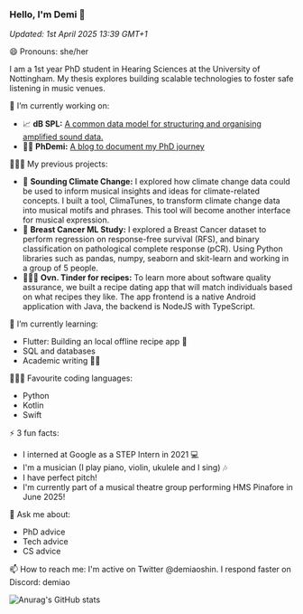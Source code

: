 ### Hello, I'm Demi 👋

_Updated: 1st April 2025 13:39 GMT+1_

😄 Pronouns: she/her

I am a 1st year PhD student in Hearing Sciences at the University of Nottingham. My thesis explores building scalable technologies to foster safe listening in music venues.

🔭 I’m currently working on:
- 📈 **dB SPL:** [A common data model for structuring and organising amplified sound data.](https://github.com/demithetechie/dbspl-public)
- ✍🏾 **PhDemi:** [A blog to document my PhD journey](https://www.phdemi.com)

👩🏾‍💻 My previous projects:
- 🌳 **Sounding Climate Change:** I explored how climate change data could be used to inform musical insights and ideas for climate-related concepts. I built a tool, ClimaTunes, to transform climate change data into musical motifs and phrases. This tool will become another interface for musical expression.
- 🏥 **Breast Cancer ML Study:** I explored a Breast Cancer dataset to perform regression on response-free survival (RFS), and binary classification on pathological complete response (pCR). Using Python libraries such as pandas, numpy, seaborn and skit-learn and working in a group of 5 people.
- 👩🏾‍💻 **Ovn. Tinder for recipes:** To learn more about software quality assurance, we built a recipe dating app that will match individuals based on what recipes they like. The app frontend is a native Android application with Java, the backend is NodeJS with TypeScript.

🌱 I’m currently learning:
- Flutter: Building an local offline recipe app 🍜
- SQL and databases
- Academic writing ✍🏾

👩🏾‍💻 Favourite coding languages:
- Python
- Kotlin
- Swift
  
⚡ 3 fun facts: 
- I interned at Google as a STEP Intern in 2021 💻
- I'm a musician (I play piano, violin, ukulele and I sing) 🎶
- I have perfect pitch!
- I'm currently part of a musical theatre group performing HMS Pinafore in June 2025!
  
💬 Ask me about:
- PhD advice
- Tech advice
- CS advice

📫 How to reach me:
I'm active on Twitter @demiaoshin. I respond faster on Discord: demiao

![Anurag's GitHub stats](https://github-readme-stats.vercel.app/api?username=demithetechie&show_icons=true&theme=cobalt)

<!--
**demiaoshin/demiaoshin** is a ✨ _special_ ✨ repository because its `README.md` (this file) appears on your GitHub profile.

Here are some ideas to get you started:

- 📈 **Linear Programming:** Learning how to apply linear programming principles to solve LP problems in different contexts and situations. Prepping for a coursework that will involve solving a large-scale LP problem.
- 🔬 **Research in CS:** Building myself up to become a well-rounded researcher in the field of computer science.

- 🔭 I’m currently working on ...
- 🌱 I’m currently learning ...
- 👯 I’m looking to collaborate on ...
- 🤔 I’m looking for help with ...
- 💬 Ask me about ...
- 📫 How to reach me: ...
- 😄 Pronouns: ...
- ⚡ Fun fact: ...
-->
